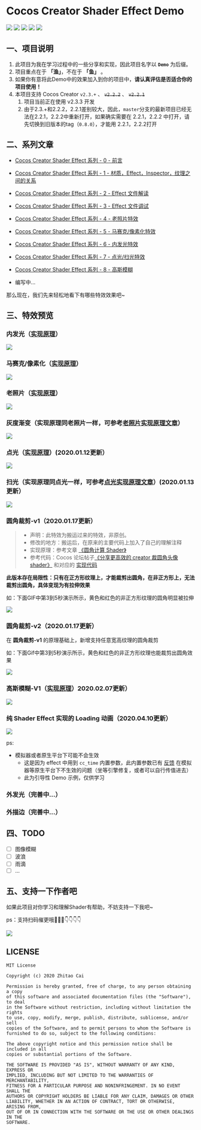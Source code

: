 # Cocos Creator Shader Effect Demo

[![](https://img.shields.io/badge/Release-0.11.0-green.svg)](CHANGELOG.md)
[![](https://img.shields.io/badge/license-MIT-green.svg)](LICENSE)
[![](https://img.shields.io/badge/Support-Cocos%20Creator%20v2.3.+-orange.svg)](http://www.cocos.com/creator)
[![](https://img.shields.io/badge/Support-Cocos%20Creator%20v2.2.2-orange.svg)](http://www.cocos.com/creator)
[![](https://img.shields.io/badge/Support-Cocos%20Creator%20v2.2.1-orange.svg)](http://www.cocos.com/creator)


## 一、项目说明

1. 此项目为我在学习过程中的一些分享和实现，因此项目名字以 **`Demo`** 为后缀。
2. 项目重点在于 **「渔」**，不在于 **「鱼」** 。
3. 如果你有意将此Demo中的效果加入到你的项目中，**请认真评估是否适合你的项目使用！**
4. 本项目支持 Cocos Creator `v2.3.+` 、 ~~`v2.2.2`~~ 、 ~~`v2.2.1`~~
   1. 项目当前正在使用 v2.3.3 开发
   2. 由于2.3.+和2.2.2，2.2.1差别较大，因此，`master`分支的最新项目已经无法在2.2.1，2.2.2中重新打开，如果确实需要在 2.2.1，2.2.2 中打开，请先切换到旧版本的tag（`0.8.0`），才能用 2.2.1，2.2.2打开

## 二、系列文章

* [Cocos Creator Shader Effect 系列 - 0 - 前言](https://www.jianshu.com/p/20b906d7269c)
* [Cocos Creator Shader Effect 系列 - 1 - 材质，Effect，Inspector，纹理之间的关系](https://www.jianshu.com/p/ca28666d25d2)
* [Cocos Creator Shader Effect 系列 - 2 - Effect 文件解读](https://www.jianshu.com/p/bae75612ef48)
* [Cocos Creator Shader Effect 系列 - 3 - Effect 文件调试](https://www.jianshu.com/p/2fd028aa0bb8)
* [Cocos Creator Shader Effect 系列 - 4 - 老照片特效](https://www.jianshu.com/p/711a54ff2fa0)
* [Cocos Creator Shader Effect 系列 - 5 - 马赛克/像素化特效](https://www.jianshu.com/p/40e72ab76afd)
* [Cocos Creator Shader Effect 系列 - 6 - 内发光特效](https://www.jianshu.com/p/326b73f86ecc)
* [Cocos Creator Shader Effect 系列 - 7 - 点光/扫光特效](https://www.jianshu.com/p/8ff03b34b0bd)
* [Cocos Creator Shader Effect 系列 - 8 - 高斯模糊](https://www.jianshu.com/p/9e42cbb1d4a8)


* 编写中...

那么现在，我们先来轻松地看下有哪些特效效果吧~

## 三、特效预览

### 内发光（[实现原理](https://www.jianshu.com/p/326b73f86ecc)）

![](static/effects/2d-sprite-glow-inner.gif)

### 马赛克/像素化（[实现原理](https://www.jianshu.com/p/40e72ab76afd)）

![](static/effects/2d-sprite-mosaic.gif)

### 老照片（[实现原理](https://www.jianshu.com/p/711a54ff2fa0)）

![](static/effects/2d-sprite-old-photo.gif)

### 灰度渐变（实现原理同老照片一样，可参考[老照片实现原理文章](https://www.jianshu.com/p/711a54ff2fa0)）

![](static/effects/2d-sprite-gray.gif)

### 点光（[实现原理](https://www.jianshu.com/p/8ff03b34b0bd)）(2020.01.12更新）

![](static/effects/2d-sprite-point-light.gif)

### 扫光（实现原理同点光一样，可参考[点光实现原理文章](https://www.jianshu.com/p/711a54ff2fa0)）(2020.01.13更新）

![](static/effects/2d-sprite-flash-light.gif)

### 圆角裁剪-v1（2020.01.17更新）

> * 声明：此特效为搬运过来的特效，非原创。
> * 修改的地方：搬运后，在原来的主要代码上加入了自己的理解注释
> * 实现原理：参考文章 [《圆角计算 Shader》](https://www.cnblogs.com/jqm304775992/p/4987793.html)
> * 参考代码：Cocos 论坛帖子[《分享更高效的 creator 裁圆角头像 shader》](https://forum.cocos.org/t/creator-shader-2019-10-22-2-2-0/82548) 和对应的 [实现代码](https://github.com/yanjifa/shaderDemo/blob/master/assets/Effect/CircleAvatar.effect)

**此版本存在局限性：只有在正方形纹理上，才能裁剪出圆角，在非正方形上，无法裁剪出圆角，具体变现为有拉伸效果**

如：下面GIF中第3到5秒演示所示，黄色和红色的非正方形纹理的圆角明显被拉伸

![](static/effects/2d-sprite-round-corner-crop-v1.gif)

### 圆角裁剪-v2（2020.01.17更新）

在 **圆角裁剪-v1** 的原理基础上，新增支持任意宽高纹理的圆角裁剪

如：下面Gif中第3到5秒演示所示，黄色和红色的非正方形纹理也能裁剪出圆角效果

![](static/effects/2d-sprite-round-corner-crop-v2.gif)

### 高斯模糊-V1（[实现原理](https://www.jianshu.com/p/9e42cbb1d4a8)）2020.02.07更新）

![](static/effects/2d-sprite-gaussian-blur-v1.png)

### 纯 Shader Effect 实现的 Loading 动画（2020.04.10更新）

![](static/effects/2d-2d-loading-style-1.gif)

ps: 

* 模拟器或者原生平台下可能不会生效
  * 这是因为 effect 中用到 `cc_time` 内置参数，此内置参数已有 [反馈](https://forum.cocos.org/t/creator-v2-2-2-effect-cc-time-android/88916) 在模拟器等原生平台下不生效的问题（坐等引擎修复，或者可以自行传值进去）
  * 此为引导性 Demo 示例，仅供学习

### 外发光（完善中...）

### 外描边（完善中...）

## 四、TODO

* [ ] 图像模糊
* [ ] 波浪
* [ ] 雨滴
* [ ] ...

## 五、支持一下作者吧

如果此项目对你学习和理解Shader有帮助，不妨支持一下我吧~

ps：支持扫码催更哦🤣🤣🤣👇👇👇👇

![](static/PAY.png)


## LICENSE

    MIT License

    Copyright (c) 2020 Zhitao Cai

    Permission is hereby granted, free of charge, to any person obtaining a copy
    of this software and associated documentation files (the "Software"), to deal
    in the Software without restriction, including without limitation the rights
    to use, copy, modify, merge, publish, distribute, sublicense, and/or sell
    copies of the Software, and to permit persons to whom the Software is
    furnished to do so, subject to the following conditions:

    The above copyright notice and this permission notice shall be included in all
    copies or substantial portions of the Software.

    THE SOFTWARE IS PROVIDED "AS IS", WITHOUT WARRANTY OF ANY KIND, EXPRESS OR
    IMPLIED, INCLUDING BUT NOT LIMITED TO THE WARRANTIES OF MERCHANTABILITY,
    FITNESS FOR A PARTICULAR PURPOSE AND NONINFRINGEMENT. IN NO EVENT SHALL THE
    AUTHORS OR COPYRIGHT HOLDERS BE LIABLE FOR ANY CLAIM, DAMAGES OR OTHER
    LIABILITY, WHETHER IN AN ACTION OF CONTRACT, TORT OR OTHERWISE, ARISING FROM,
    OUT OF OR IN CONNECTION WITH THE SOFTWARE OR THE USE OR OTHER DEALINGS IN THE
    SOFTWARE.
